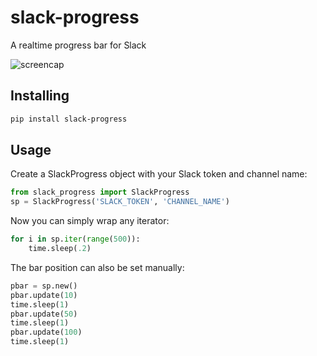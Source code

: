 # slack-progress

A realtime progress bar for Slack

![screencap][screencap]

## Installing

```bash
pip install slack-progress
```

## Usage

Create a SlackProgress object with your Slack token and channel name:
```python
from slack_progress import SlackProgress
sp = SlackProgress('SLACK_TOKEN', 'CHANNEL_NAME')
```

Now you can simply wrap any iterator:
```python
for i in sp.iter(range(500)):
    time.sleep(.2)
```

The bar position can also be set manually:

```python
pbar = sp.new()
pbar.update(10)
time.sleep(1)
pbar.update(50)
time.sleep(1)
pbar.update(100)
time.sleep(1)
```

[screencap]: http://i.imgur.com/103z4Io.gif "slack-progress"
